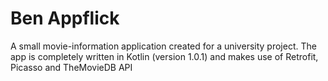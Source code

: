 # Ben Appflick
A small movie-information application created for a university project.
The app is completely written in Kotlin (version 1.0.1) and makes use of Retrofit, Picasso and TheMovieDB API